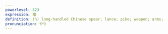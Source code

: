 ```yaml
---
powerlevel: 823
expression: 槍
definition: (n) long-handled Chinese spear; lance; pike; weapon; arms; grip of a bow
pronunciation: やり
---
```

